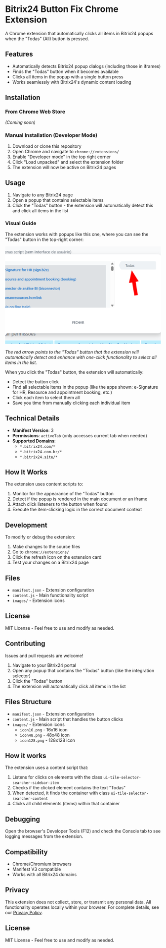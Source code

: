 # Bitrix24 Button Fix Chrome Extension

A Chrome extension that automatically clicks all items in Bitrix24 popups when the "Todas" (All) button is pressed.

## Features

-   Automatically detects Bitrix24 popup dialogs (including those in iframes)
-   Finds the "Todas" button when it becomes available
-   Clicks all items in the popup with a single button press
-   Works seamlessly with Bitrix24's dynamic content loading

## Installation

### From Chrome Web Store

_(Coming soon)_

### Manual Installation (Developer Mode)

1. Download or clone this repository
2. Open Chrome and navigate to `chrome://extensions/`
3. Enable "Developer mode" in the top right corner
4. Click "Load unpacked" and select the extension folder
5. The extension will now be active on Bitrix24 pages

## Usage

1. Navigate to any Bitrix24 page
2. Open a popup that contains selectable items
3. Click the "Todas" button - the extension will automatically detect this and click all items in the list

### Visual Guide

The extension works with popups like this one, where you can see the "Todas" button in the top-right corner:

![Bitrix24 Popup with Todos Button](docs/bitrix24-popup-example.png)

_The red arrow points to the "Todas" button that the extension will automatically detect and enhance with one-click functionality to select all items in the list._

When you click the "Todas" button, the extension will automatically:

-   Detect the button click
-   Find all selectable items in the popup (like the apps shown: e-Signature for HR, Resource and appointment booking, etc.)
-   Click each item to select them all
-   Save you time from manually clicking each individual item

## Technical Details

-   **Manifest Version**: 3
-   **Permissions**: `activeTab` (only accesses current tab when needed)
-   **Supported Domains**:
    -   `*.bitrix24.com/*`
    -   `*.bitrix24.com.br/*`
    -   `*.bitrix24.site/*`

## How It Works

The extension uses content scripts to:

1. Monitor for the appearance of the "Todas" button
2. Detect if the popup is rendered in the main document or an iframe
3. Attach click listeners to the button when found
4. Execute the item-clicking logic in the correct document context

## Development

To modify or debug the extension:

1. Make changes to the source files
2. Go to `chrome://extensions/`
3. Click the refresh icon on the extension card
4. Test your changes on a Bitrix24 page

## Files

-   `manifest.json` - Extension configuration
-   `content.js` - Main functionality script
-   `images/` - Extension icons

## License

MIT License - Feel free to use and modify as needed.

## Contributing

Issues and pull requests are welcome!

1. Navigate to your Bitrix24 portal
2. Open any popup that contains the "Todas" button (like the integration selector)
3. Click the "Todas" button
4. The extension will automatically click all items in the list

## Files Structure

-   `manifest.json` - Extension configuration
-   `content.js` - Main script that handles the button clicks
-   `images/` - Extension icons
    -   `icon16.png` - 16x16 icon
    -   `icon48.png` - 48x48 icon
    -   `icon128.png` - 128x128 icon

## How it works

The extension uses a content script that:

1. Listens for clicks on elements with the class `ui-tile-selector-searcher-sidebar-item`
2. Checks if the clicked element contains the text "Todas"
3. When detected, it finds the container with class `ui-tile-selector-searcher-content`
4. Clicks all child elements (items) within that container

## Debugging

Open the browser's Developer Tools (F12) and check the Console tab to see logging messages from the extension.

## Compatibility

-   Chrome/Chromium browsers
-   Manifest V3 compatible
-   Works with all Bitrix24 domains

## Privacy

This extension does not collect, store, or transmit any personal data. All functionality operates locally within your browser. For complete details, see our [Privacy Policy](PRIVACY_POLICY.md).

## License

MIT License - Feel free to use and modify as needed.
